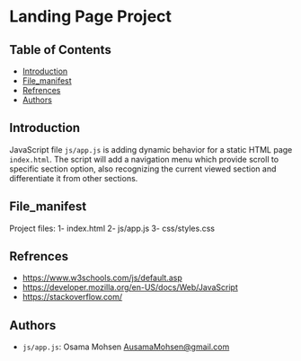 # Landing Page Project

## Table of Contents

* [Introduction](#introduction)
* [File_manifest](#File_manifest)
* [Refrences](#Refrences)
* [Authors](#Authors)

## Introduction

JavaScript file `js/app.js` is adding dynamic behavior for a static HTML page `index.html`.
The script will add a navigation menu which provide scroll to specific section option, also recognizing
the current viewed section and differentiate it from other sections.

## File_manifest

Project files:
    1- index.html
    2- js/app.js
    3- css/styles.css

## Refrences

- https://www.w3schools.com/js/default.asp
- https://developer.mozilla.org/en-US/docs/Web/JavaScript
- https://stackoverflow.com/

## Authors

- `js/app.js`: Osama Mohsen <AusamaMohsen@gmail.com>